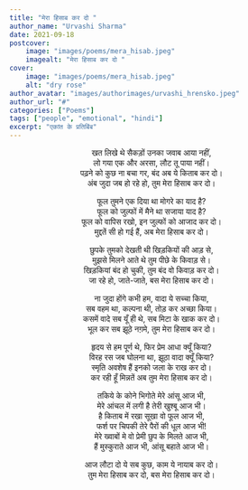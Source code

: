 ```yaml
---
title: "मेरा हिसाब कर दो "
author_name: "Urvashi Sharma"
date: 2021-09-18
postcover:
    image: "images/poems/mera_hisab.jpeg"
    imagealt: "मेरा हिसाब कर दो "
cover:
    image: "images/poems/mera_hisab.jpeg"
    alt: "dry rose"
author_avatar: "images/authorimages/urvashi_hrensko.jpeg"
author_url: "#"
categories: ["Poems"]
tags: ["people", "emotional", "hindi"]
excerpt: "एकांत के प्रतिबिंब"
---
```

<center>

खत लिखे थे सैकड़ों उनका जवाब आया नहीं,<br> 
लो गया एक और अरसा, लौट तू पाया नहीं।<br> 
पढ़ने को कुछ ना बचा गर, बंद अब ये किताब कर दो।<br> 
अंब जुदा जब हो रहे हो, तुम मेरा हिसाब कर दो।

फूल तुमने एक दिया था मोगरे का याद है?<br> 
फूल को जुल्फों में मैने था सजाया याद है?<br> 
फूल को वापिस रखो, इन जुल्फों को आजाद कर दो।<br> 
मुद्दतें सी हो गई हैं, अब मेरा हिसाब कर दो।

छुपके तुमको देखती थी खिड़कियों की आड़ से,<br> 
मुझसे मिलने आते थे तुम पीछे के किवाड़ से।<br> 
खिड़कियां बंद हो चुकी, तुम बंद वो किवाड़ कर दो।<br> 
जा रहे हो, जाते-जाते, बस मेरा हिसाब कर दो।

ना जुदा होंगे कभी हम, वादा ये सच्चा किया,<br> 
सब वहम था, कल्पना थी, तोड़ कर अच्छा किया।<br> 
कसमें वादे सब यूँ ही थे, सब मिटा के खाक कर दो।<br> 
भूल कर सब झूठे नग़मे, तुम मेरा हिसाब कर दो।

हृदय से हम पूर्ण थे, फिर प्रेम आधा क्यूँ किया?<br> 
विरह रस जब घोलना था, झूठा वादा क्यूँ किया?<br> 
स्मृति अवशेष हैं इनको जला के राख कर दो।<br> 
कर रही हूँ मिन्नतें अब तुम मेरा हिसाब कर दो।

तकिये के कोने भिगोते मेरे आंसू आज भी,<br> 
मेरे आंचल में लगी है तेरी खुश्बू आज भी।<br> 
है किताब में रखा सूखा वो फूल आज भी,<br> 
फर्श पर चिपकी तेरे पैरों की धूल आज भी!<br> 
मेरे ख्वाबों मे वो प्रेमी छुप के मिलते आज भी,<br> 
हैं मुस्कुराते आज भी, आंसू बहाते आज भी।

आज लौटा दो ये सब कुछ, काम ये नायाब कर दो।<br> 
तुम मेरा हिसाब कर दो, बस मेरा हिसाब कर दो।

</center>